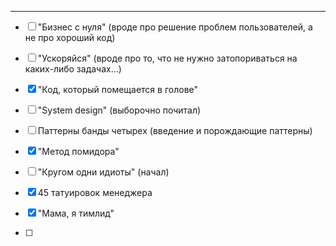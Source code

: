 
---


- [ ] "Бизнес с нуля" (вроде про решение проблем пользователей, а не про хороший код)
- [ ] "Ускоряйся" (вроде про то, что не нужно затопориваться на каких-либо задачах...)

- [x] "Код, который помещается в голове"

- [ ] "System design" (выборочно почитал)
- [ ] Паттерны банды четырех (введение и порождающие паттерны)

- [x] "Метод помидора"

- [ ] "Кругом одни идиоты" (начал)
- [x] 45 татуировок менеджера
- [x] "Мама, я тимлид"
- [ ] 

